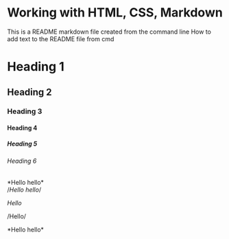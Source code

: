 # Working with HTML, CSS, Markdown

This is a README markdown file created from the command line
How to add text to the README file from cmd
# Heading 1
## Heading 2
### Heading 3
#### Heading 4
##### Heading 5
###### Heading 6

\*Hello hello*\
/*Hello hello*/

*Hello*

/Hello/

\*Hello hello\*



